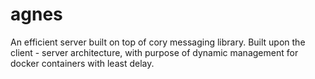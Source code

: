 # agnes
An efficient server built on top of cory messaging library. Built upon the client - server architecture, with purpose of dynamic management for docker containers with least delay.